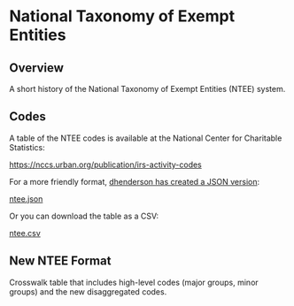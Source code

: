 # National Taxonomy of Exempt Entities


## Overview 

A short history of the National Taxonomy of Exempt Entities (NTEE) system. 

## Codes

A table of the NTEE codes is available at the National Center for Charitable Statistics: 

https://nccs.urban.org/publication/irs-activity-codes

For a more friendly format, [dhenderson has created a JSON version](https://github.com/dhenderson/ntee): 

[ntee.json](https://raw.githubusercontent.com/Nonprofit-Open-Data-Collective/mission-taxonomies/main/NTEE/ntee.json)

Or you can download the table as a CSV:

[ntee.csv](https://github.com/Nonprofit-Open-Data-Collective/mission-taxonomies/blob/main/NTEE/ntee.csv)


## New NTEE Format

Crosswalk table that includes high-level codes (major groups, minor groups) and the new disaggregated codes. 

